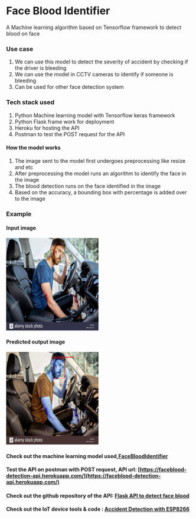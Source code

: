# Face Blood Identifier
A Machine learning algorithm based on Tensorflow framework to detect blood on face

### Use case
1. We can use this model to detect the severity of accident by checking if the driver is bleeding
2. We can use the model in CCTV cameras to identify if someone is bleeding
3. Can be used for other face detection system

### Tech stack used
1. Python Machine learning model with Tensorflow keras framework
2. Python Flask frame work for deployment
3. Heroku for hosting the API
4. Postman to test the POST request for the API

#### How the model works
1. The image sent to the model first undergoes preprocessing like resize and etc
2. After preprocessing the model runs an algorithm to identify the face in the image
3. The blood detection runs on the face identified in the image
4. Based on the accuracy, a bounding box with percentage is added over to the image

### Example
#### Input image
<img src="https://github.com/Shakthi-Dhar/FaceBloodIdentifier/blob/main/static/images/pred1.jpg" width="250" height="250" />

#### Predicted output image
<img src="https://github.com/Shakthi-Dhar/FaceBloodIdentifier/blob/main/static/result/pred1.jpg" width="250" height="250" />

#### Check out the machine learning model used,[FaceBloodIdentifier](https://github.com/Shakthi-Dhar/FaceBloodIdentifier)

#### Test the API on postman with POST request, API url: [https://faceblood-detection-api.herokuapp.com/](https://faceblood-detection-api.herokuapp.com/)

#### Check out the github repository of the API: [Flask API to detect face blood](https://github.com/Shakthi-Dhar/FlaskAPI-FaceBloodIdentifier)

#### Check out the IoT device tools & code : [Accident Detection with ESP8266](https://github.com/Shakthi-Dhar/Accident_Detect_ESP8266_MPU6050)
